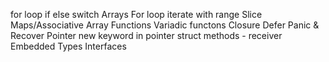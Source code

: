for loop
if else
switch 
Arrays
For loop iterate with range
Slice
Maps/Associative Array
Functions
Variadic functons
Closure
Defer Panic & Recover
Pointer
new keyword in pointer
struct 
methods - receiver
Embedded Types
Interfaces






